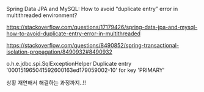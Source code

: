 Spring Data JPA and MySQL: How to avoid “duplicate entry” error in multithreaded environment?




https://stackoverflow.com/questions/17179426/spring-data-jpa-and-mysql-how-to-avoid-duplicate-entry-error-in-multithreaded

https://stackoverflow.com/questions/8490852/spring-transactional-isolation-propagation/8490932#8490932


o.h.e.jdbc.spi.SqlExceptionHelper
Duplicate entry '000151965041592600163ed179059002-10' for key 'PRIMARY' 

상황 재연해서 해결하는 과정까지..!!





